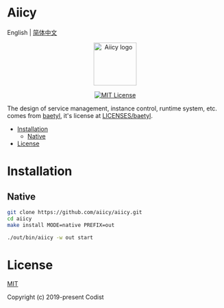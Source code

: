 Aiicy
======== 
English | [简体中文](README_CN.md)

<p align="center">
  <a href="https://aiicy.org/" target="_blank" rel="noopener noreferrer">
    <img width="100" src="https://aiicy.codist.me/images/logo_hu1e64b12a9afabce8f1e60a8cde1eed5c_14303_0x70_resize_lanczos_2.png" alt="Aiicy logo">
  </a>
</p>
<p align="center">
  <a href="https://github.com/aiicy/aiicy/blob/master/LICENSE">
    <img src="https://img.shields.io/badge/license-MIT-blue.svg?style=flat" alt="MIT License">
  </a>
</p>

The design of service management, instance control, runtime system, etc.  comes from [baetyl](https://github.com/baetyl/baetyl), it's license at [LICENSES/baetyl](LICENSES/baetyl).

<!-- TOC -->

- [Installation](#installation)
    - [Native](#native)
- [License](#license)

<!-- /TOC -->

# Installation

## Native

```bash
git clone https://github.com/aiicy/aiicy.git
cd aiicy
make install MODE=native PREFIX=out
```

```bash
./out/bin/aiicy -w out start
```

# License

[MIT](https://github.com/aiicy/aiicy/blob/master/LICENSE)

Copyright (c) 2019-present Codist
